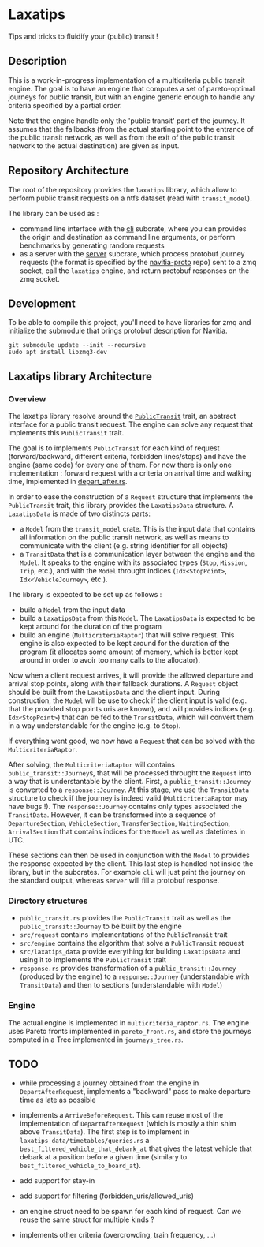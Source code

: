 # Laxatips

Tips and tricks to fluidify your (public) transit !

## Description

This is a work-in-progress implementation of a multicriteria public transit engine.
The goal is to have an engine that computes a set of pareto-optimal journeys for public transit,
but with an engine generic enough to handle any criteria specified by a partial order.

Note that the engine handle only the 'public transit' part of the journey. It assumes 
that the fallbacks (from the actual starting point to the entrance of the public transit network, as well as from the exit of the public transit network to the actual destination) are given as input.

## Repository Architecture

The root of the repository provides the `laxatips` library, 
which allow to perform public transit requests on a ntfs dataset (read with `transit_model`).

The library can be used as :
- command line interface with the [cli][1] subcrate, where you can provides the origin and destination as command line arguments, or perform benchmarks by generating random requests
- as a server with the [server][3] subcrate, which process protobuf journey requests (the format is specified by the [navitia-proto][2] repo) sent to a zmq socket, call the `laxatips` engine, and return protobuf responses on the zmq socket.

## Development

To be able to compile this project, you'll need to have libraries for zmq and initialize the submodule that brings protobuf description for Navitia.

```shell
git submodule update --init --recursive
sudo apt install libzmq3-dev
```

## Laxatips library Architecture

### Overview


The laxatips library resolve around the [`PublicTransit`](./src/public_transit.rs) trait, an abstract interface 
for a public transit request.
The engine can solve any request that implements this `PublicTransit` trait.


The goal is to implements `PublicTransit` for each kind of request (forward/backward, different criteria, forbidden lines/stops)
and have the engine (same code) for every one of them.
For now there is only one implementation : forward request with a criteria on arrival time and walking time, implemented in [depart_after.rs](./src/request/depart_after.rs).

In order to ease the construction of a `Request` structure that implements the `PublicTransit` trait, 
this library provides the `LaxatipsData` structure. 
A `LaxatipsData` is made of two distincts parts:
- a `Model` from the `transit_model` crate. This is the input data that contains all information on the public transit network, as well as means to communicate with the client (e.g. string identifier for all objects)
- a `TransitData` that is a communication layer between the engine and the `Model`. It speaks to the engine with its associated types (`Stop`, `Mission`, `Trip`, etc.), and with the `Model` throught indices (`Idx<StopPoint>`, `Idx<VehicleJourney>`, etc.).
  

The library is expected to be set up as follows : 
- build a `Model` from the input data
- build a `LaxatipsData` from this `Model`. The `LaxatipsData` is expected to be kept around for the duration of the program
- build an engine (`MulticriteriaRaptor`) that will solve request. This engine is also expected to be kept around for the duration of the program (it allocates some amount of memory, which is better kept around in order to avoir too many calls to the allocator).
  
Now when a client request arrives, it will provide the allowed departure and arrival stop points, along with their fallback durations.
A `Request` object should be built from the `LaxatipsData` and the client input. 
During construction, the `Model` will be use to check if the client input is valid (e.g. that the provided stop points uris are known), and will provides indices (e.g. `Idx<StopPoint>`) that can be fed to the `TransitData`, which will convert them in a way understandable for the engine (e.g. to `Stop`).

If everything went good, we now have a `Request` that can be solved with the `MulticriteriaRaptor`.

After solving, the `MulticriteriaRaptor` will contains `public_transit::Journey`s, that will be processed throught the `Request` into a way that is understantable by the client. 
First, a `public_transit::Journey` is converted to a `response::Journey`. At this stage, we use the `TransitData` structure to check if the journey is indeed valid (`MulticriteriaRaptor` may have bugs !). 
The `response::Journey` contains only types associated the `TransitData`. 
However, it can be transformed into a sequence of `DepartureSection`, `VehicleSection`, `TransferSection`, `WaitingSection`, `ArrivalSection` that contains indices for the `Model` as well as datetimes in UTC.

These sections can then be used in conjunction with the `Model` to provides the response expected by the client.
This last step is handled not inside the library, but in the subcrates. For example `cli` will just print the journey on the standard output, whereas `server` will fill a protobuf response.



### Directory structures

- `public_transit.rs`  provides the `PublicTransit` trait as well as the `public_transit::Journey` to be built by the engine
- `src/request` contains implementations of the `PublicTransit` trait
- `src/engine` contains the algorithm that solve a `PublicTransit` request
- `src/laxatips_data` provide everything for building `LaxatipsData` and using it to implements the `PublicTransit` trait
- `response.rs` provides transformation of a `public_transit::Journey` (produced by the engine) to a `response::Journey` (understandable with `TransitData`) and then to sections (understandable with `Model`)


### Engine
The actual engine is implemented in `multicriteria_raptor.rs`.
The engine uses Pareto fronts implemented in `pareto_front.rs`, and store the journeys computed
in a Tree implemented in `journeys_tree.rs`.

## TODO
- while processing a journey obtained from the engine in `DepartAfterRequest`, implements a "backward" pass to make departure time as late as possible
- implements a `ArriveBeforeRequest`. This can reuse most of the implementation of `DepartAfterRequest` (which is mostly a thin shim above `TransitData`). The first step is to implement in `laxatips_data/timetables/queries.rs` a `best_filtered_vehicle_that_debark_at` that gives the latest vehicle that debark at a position before a given time (similary to `best_filtered_vehicle_to_board_at`).
- add support for stay-in
- add support for filtering (forbidden_uris/allowed_uris)

- an engine struct need to be spawn for each kind of request. Can we reuse the same struct for multiple kinds ?
- implements other criteria (overcrowding, train frequency, ...)

[1]: ./cli/Readme.md
[2]: https://github.com/CanalTP/navitia-proto
[3]: ./server/Readme.md